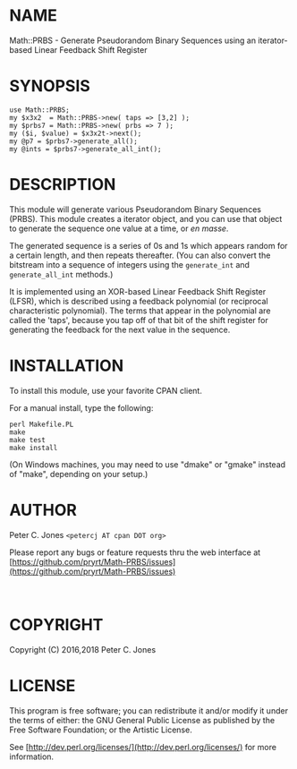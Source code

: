 # NAME

Math::PRBS - Generate Pseudorandom Binary Sequences using an iterator-based Linear Feedback Shift Register

# SYNOPSIS

    use Math::PRBS;
    my $x3x2  = Math::PRBS->new( taps => [3,2] );
    my $prbs7 = Math::PRBS->new( prbs => 7 );
    my ($i, $value) = $x3x2t->next();
    my @p7 = $prbs7->generate_all();
    my @ints = $prbs7->generate_all_int();

# DESCRIPTION

This module will generate various Pseudorandom Binary Sequences (PRBS).  This module creates a iterator object, and you can use that object to generate the sequence one value at a time, or _en masse_.

The generated sequence is a series of 0s and 1s which appears random for a certain length, and then repeats thereafter.  (You can also convert the bitstream into a sequence of integers using the `generate_int` and `generate_all_int` methods.)

It is implemented using an XOR-based Linear Feedback Shift Register (LFSR), which is described using a feedback polynomial (or reciprocal characteristic polynomial).  The terms that appear in the polynomial are called the 'taps', because you tap off of that bit of the shift register for generating the feedback for the next value in the sequence.

# INSTALLATION

To install this module, use your favorite CPAN client.

For a manual install, type the following:

    perl Makefile.PL
    make
    make test
    make install

(On Windows machines, you may need to use "dmake" or "gmake" instead of "make", depending on your setup.)

# AUTHOR

Peter C. Jones `<petercj AT cpan DOT org>`

Please report any bugs or feature requests thru the web interface at
[https://github.com/pryrt/Math-PRBS/issues](https://github.com/pryrt/Math-PRBS/issues)

<div>
    <a href="https://metacpan.org/pod/Math::PRBS"><img src="https://img.shields.io/cpan/v/Math-PRBS.svg?colorB=00CC00" alt="" title="metacpan"></a>
    <a href="http://matrix.cpantesters.org/?dist=Math-PRBS"><img src="http://cpants.cpanauthors.org/dist/Math-PRBS.png" alt="" title="cpan testers"></a>
    <a href="https://github.com/pryrt/Math-PRBS/releases"><img src="https://img.shields.io/github/release/pryrt/Math-PRBS.svg" alt="" title="github release"></a>
    <a href="https://github.com/pryrt/Math-PRBS/issues"><img src="https://img.shields.io/github/issues/pryrt/Math-PRBS.svg" alt="" title="issues"></a>
    <a href="https://ci.appveyor.com/project/pryrt/math-prbs"><img src="https://ci.appveyor.com/api/projects/status/cj6cbq7u9velb8wx?svg=true" alt="" title="appveyor build status"></a>
    <a href="https://travis-ci.org/pryrt/Math-PRBS"><img src="https://travis-ci.org/pryrt/Math-PRBS.svg?branch=master" alt="" title="travis build status"></a>
    <a href="https://coveralls.io/github/pryrt/Math-PRBS?branch=master"><img src="https://coveralls.io/repos/github/pryrt/Math-PRBS/badge.svg?branch=master" alt="" title="test coverage"></a>
</div>

# COPYRIGHT

Copyright (C) 2016,2018 Peter C. Jones

# LICENSE

This program is free software; you can redistribute it and/or modify it
under the terms of either: the GNU General Public License as published
by the Free Software Foundation; or the Artistic License.

See [http://dev.perl.org/licenses/](http://dev.perl.org/licenses/) for more information.
